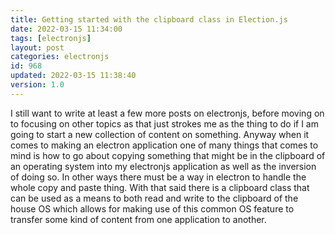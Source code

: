 ```yaml
---
title: Getting started with the clipboard class in Election.js
date: 2022-03-15 11:34:00
tags: [electronjs]
layout: post
categories: electronjs
id: 968
updated: 2022-03-15 11:38:40
version: 1.0
---
```


I still want to write at least a few more posts on electronjs, before moving on to focusing on other topics as that just strokes me as the thing to do if I am going to start a new collection of content on something. Anyway when it comes to making an electron application one of many things that comes to mind is how to go about copying something that might be in the clipboard of an operating system into my electronjs application as well as the inversion of doing so. In other ways there must be a way in electron to handle the whole copy and paste thing. With that said there is a clipboard class that can be used as a means to both read and write to the clipboard of the house OS which allows for making use of this common OS feature to transfer some kind of content from one application to another.

<!-- more -->
